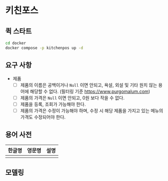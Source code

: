 # 키친포스

## 퀵 스타트

```sh
cd docker
docker compose -p kitchenpos up -d
```

## 요구 사항

- 제품
  - [ ] 제품의 이름은 공백이거나 `Null` 이면 안되고, 욕설, 외설 및 기타 원치 않는 용어에 해당할 수 없다. (필터링 기준 https://www.purgomalum.com)
  - [ ] 제품의 가격은 `Null` 이면 안되고, 0원 보다 작을 수 없다.
  - [ ] 제품을 등록, 조회가 가능해야 한다.
  - [ ] 제품의 가격은 수정이 가능해야 하며, 수정 시 해당 제품을 가지고 있는 메뉴의 가격도 수정되어야 한다.

## 용어 사전

| 한글명 | 영문명 | 설명 |
| --- | --- | --- |
|  |  |  |

## 모델링
